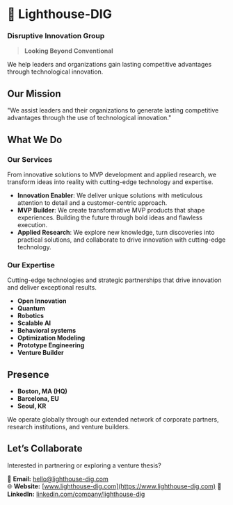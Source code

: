 # 🌊 Lighthouse-DIG  
### Disruptive Innovation Group

> **Looking Beyond Conventional**

We help leaders and organizations gain lasting competitive advantages through technological innovation.

## Our Mission
"We assist leaders and their organizations to generate lasting competitive advantages through the use of technological innovation."

## What We Do

### Our Services
From innovative solutions to MVP development and applied research, we transform ideas into reality with cutting-edge technology and expertise.

- **Innovation Enabler**: We deliver unique solutions with meticulous attention to detail and a customer-centric approach.
- **MVP Builder**: We create transformative MVP products that shape experiences. Building the future through bold ideas and flawless execution.
- **Applied Research**: We explore new knowledge, turn discoveries into practical solutions, and collaborate to drive innovation with cutting-edge technology.

### Our Expertise
Cutting-edge technologies and strategic partnerships that drive innovation and deliver exceptional results.

- **Open Innovation**
- **Quantum**
- **Robotics**
- **Scalable AI**
- **Behavioral systems**
- **Optimization Modeling**
- **Prototype Engineering**
- **Venture Builder**

## Presence

- **Boston, MA (HQ)**  
- **Barcelona, EU**
- **Seoul, KR**

We operate globally through our extended network of corporate partners, research institutions, and venture builders.


## Let’s Collaborate

Interested in partnering or exploring a venture thesis?

📩 **Email:** [hello@lighthouse-dig.com](mailto:hello@lighthouse-dig.com)  
🌐 **Website:** [www.lighthouse-dig.com](https://www.lighthouse-dig.com)
🔗 **LinkedIn:** [linkedin.com/company/lighthouse-dig](https://www.linkedin.com/company/lighthouse-dig)

